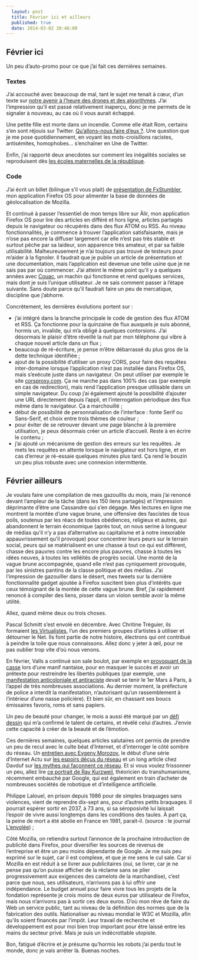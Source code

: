 ```yaml
---
  layout: post
  title: Février ici et ailleurs
  published: true
  date: 2014-03-02 20:46:00
---
```


## Février ici

Un peu d’auto-promo pour ce que j’ai fait ces dernières semaines.

### Textes

J’ai accouché avec beaucoup de mal, tant le sujet me tenait à cœur, d’un texte sur [notre avenir à l’heure des drones et des algorithmes](http://esquisses.clochix.net/2014/02/11/drones/). J’ai l’impression qu’il est passé relativement inaperçu, donc je me permets de le signaler à nouveau, au cas où il vous aurait échappé.

Une petite fille est morte dans un incendie. Comme elle était Rom, certains s’en sont réjouis sur Twitter. [Qu’allons-nous faire d’eux ?](http://esquisses.clochix.net/2014/02/15/alicia/). Une question que je me pose quotidiennement, en voyant les mots-croisillons racistes, antisémites, homophobes… s’enchaîner en Une de Twitter.

Enfin, j’ai rapporté deux anecdotes sur comment les inégalités sociales se reproduisent dès [les écoles maternelles de la république](http://esquisses.clochix.net/2014/02/14/maternelle/).

### Code

J’ai écrit un billet (bilingue s’il vous plait) de [présentation de FxStumbler](http://esquisses.clochix.net/2014/02/24/FxStumbler/), mon application Firefox OS pour alimenter la base de données de géolocalisation de Mozilla.

Et continué à passer l’essentiel de mon temps libre sur Àlir, mon application Firefox OS pour lire des articles en différé et hors ligne, articles partagés depuis le navigateur ou récupérés dans des flux ATOM ou RSS. Au niveau fonctionnalités, je commence à trouver l’application satisfaisante, mais je n’ose pas encore la diffuser largement car elle n’est pas très stable et surtout pêche par sa laideur, son apparence très amateur, et par sa faible utilisabilité. Malheureusement je n’ai toujours pas trouvé de testeurs pour m’aider à la fignoler. Il faudrait que je publie un article de présentation et une documentation, mais l’application est devenue une telle usine que je ne sais pas par où commencer. J’ai atteint le même point qu’il y a quelques années avec [Couac](http://www.clochix.net/tag/Couac), un machin qui fonctionne et rend quelques services, mais dont je suis l’unique utilisateur. Je ne sais comment passer à l’étape suivante. Sans doute parce qu’il faudrait faire un peu de mercatique, discipline que j’abhorre.

Concrètement, les dernières évolutions portent sur :

 - j’ai intégré dans la branche principale le code de gestion des flux ATOM et RSS. Ça fonctionne pour la quinzaine de flux auxquels je suis abonné, hormis un, invalide, qui m’a obligé à quelques contorsions. J’ai désormais le plaisir d’être réveillé la nuit par mon téléphone qui vibre à chaque nouvel article dans un flux ;
 - beaucoup de ré-écriture, je pense m’être débarrassé du plus gros de la dette technique identifiée ;
 - ajout de la possibilité d’utiliser un proxy CORS, pour faire des requêtes inter-domaine lorsque l’application n’est pas installée dans Firefox OS, mais s’exécute juste dans un navigateur. On peut utiliser par exemple le site [corsproxy.com](https://www.corsproxy.com/). Ça ne marche pas dans 100% des cas (par exemple en cas de redirection), mais rend l’application presque utilisable dans un simple navigateur. Du coup j’ai également ajouté la possibilité d’ajouter une URL directement depuis l’appli, et l’interrogation périodique des flux même dans le navigateur. Ça a marchouillé ;
 - début de possibilité de personnalisation de l’interface : fonte Serif ou Sans-Serif, et choix entre trois thèmes de couleur ;
 - pour éviter de se retrouver devant une page blanche à la première utilisation, je peux désormais créer un article d’accueil. Reste à en écrire le contenu ;
 - j’ai ajouté un mécanisme de gestion des erreurs sur les requêtes. Je mets les requêtes en attente lorsque le navigateur est hors ligne, et en cas d’erreur je ré-essaie quelques minutes plus tard. Ça rend le bouzin un peu plus robuste avec une connexion intermittente.

## Février ailleurs

Je voulais faire une compilation de mes gazouillis du mois, mais j’ai renoncé devant l’ampleur de la tâche (dans les 150 liens partagés) et l’impression déprimante d’être une Cassandre qui s’en dégage. Mes lectures en ligne me montrent la montée d’une vague brune, une offensive des fascistes de tous poils, soutenus par les réacs de toutes obédiences, religieux et autres, qui abandonnent le terrain économique (après tout, on nous serine à longueur de médias qu’il n’y a pas d’alternative au capitalisme et à notre inexorable appauvrissement qu’il provoque) pour concentrer leurs peurs sur le terrain social, peurs qui se matérialisent en une chasse à tout ce qui est différent, chasse des pauvres contre les encore plus pauvres, chasse à toutes les idées neuves, à toutes les velléités de progrès social. Une monté de la vague brune accompagnée, quand elle n’est pas cyniquement provoquée, par les sinistres pantins de la classe politique et des médias. J’ai l’impression de gazouiller dans le désert, mes tweets sur la dernière fonctionnalité gadget ajoutée à Firefox suscitent bien plus d’intérêts que ceux témoignant de la montée de cette vague brune. Bref, j’ai rapidement renoncé à compiler des liens, pisser dans un violon semble avoir la même utilité.

Allez, quand même deux ou trois choses.

Pascal Schmitt s’est envolé en décembre. Avec Chritine Tréguier, ils formaient [les Virtualistes](http://www.virtualistes.org/), l’un des premiers groupes d’artistes à utiliser et détourner le Net. Ils font partie de notre histoire, électrons qui ont contribué à peindre la toile que nous connaissons. Allez donc y jeter à œil, pour ne pas oublier trop vite d’où nous venons.

En février, Valls a continué son sale boulot, par exemple en [provoquant de la casse](http://paris-luttes.info/manif-du-22-fevrier-a-nantes-3-3) lors d’une manif nantaise, pour en masquer le succès et avoir un prétexte pour restreindre les libertés publiques (par exemple, une [manifestation anticoloniale et antiraciste](http://paris.demosphere.eu/rv/28038) devait se tenir le 1er Mars à Paris, à l’appel de très nombreuses associations. Au dernier moment, la préfecture de police a interdit la manifestation, n’autorisant qu’un rassemblement à l’intérieur d’une nasse policière). Et bien sûr, en chassant ses boucs émissaires favoris, roms et sans papiers.

Un peu de beauté pour changer, le mois a aussi été marqué par un [défi dessin](https://twitter.com/search?q=%23defidessinfevrier&src=hash) qui m’a confirmé le talent de certains, et révélé celui d’autres. J’envie cette capacité à créer de la beauté et de l’émotion.

Ces dernières semaines, quelques articles salutaires ont permis de prendre un peu de recul avec le culte béat d’Internet, et d’interroger le côté sombre du réseau. Un [entretien avec Evgeny Morozov](http://www.lemonde.fr/technologies/article/2013/12/05/internet-est-soumis-a-la-loi-du-marche_3526014_651865.html), le début d’une série d’Internet Actu sur [les espoirs déçus du réseau](http://www.internetactu.net/2014/02/04/ce-que-linternet-na-pas-reussi-14-des-reves-des-pionniers-a-un-monde-post-snowden/) et un long article chez Davduf sur [les mythes qui façonnent ce réseau](http://www.davduf.net/stewart-brand-aux-sources-troubles-de-la-belle). Et si vous voulez frissonner un peu, allez lire [ce portrait de Ray Kurzweil](http://www.theguardian.com/technology/2014/feb/22/robots-google-ray-kurzweil-terminator-singularity-artificial-intelligence/print), théoricien du transhumanisme, récemment embauché par Google, qui est également en train d’acheter de nombreuses sociétés de robotique et d’intelligence artificielle.

Philippe Lalouel, en prison depuis 1986 pour de simples braquages sans violences, vient de reprendre dix-sept ans, pour d’autres petits braquages. Il pourrait espérer sortir en 2037, à 73 ans, si sa séroposivité lui laissait l’espoir de vivre aussi longtemps dans les conditions des taules. À part ça, la peine de mort a été abolie en France en 1981, parait-il. (source : le journal [L’envolée](http://lenvolee.net/)) ;

Côté Mozilla, on retiendra surtout l’annonce de la prochaine introduction de publicité dans Firefox, pour diversifier les sources de revenus de l’entreprise et être un peu moins dépendante de Google. Je me suis peu exprimé sur le sujet, car il est complexe, et que je me sens le cul sale. Car si Mozilla en est réduit à se livrer aux publicitaires (oui, se livrer, car je ne pense pas qu’on puisse afficher de la réclame sans se plier progressivement aux exigences des camelots de la marchandise), c’est parce que nous, ses utilisateurs, n’arrivons pas à lui offrir une indépendance. Le budget annuel pour faire vivre tous les projets de la fondation représente je crois moins de deux euros par utilisateur de Firefox, mais nous n’arrivons pas à sortir ces deux euros. D’où mon rêve de faire du Web un service public, tant au niveau de la définition des normes que de la fabrication des outils. Nationaliser au niveau mondial le W3C et Mozilla, afin qu’ils soient financés par l’impôt. Leur travail de recherche et développement est pour moi bien trop important pour être laissé entre les mains du secteur privé. Mais je suis un indécrottable utopiste.

Bon, fatigué d’écrire et je présume qu’hormis les robots j’ai perdu tout le monde, donc je vais arrêter là. Buenas noches.
